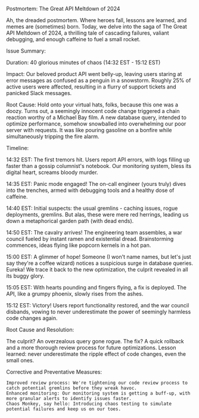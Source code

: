 Postmortem: The Great API Meltdown of 2024

Ah, the dreaded postmortem. Where heroes fall, lessons are learned, and memes are (sometimes) born. Today, we delve into the saga of The Great API Meltdown of 2024, a thrilling tale of cascading failures, valiant debugging, and enough caffeine to fuel a small rocket.

Issue Summary:

Duration: 40 glorious minutes of chaos (14:32 EST - 15:12 EST)

Impact: Our beloved product API went belly-up, leaving users staring at error messages as confused as a penguin in a snowstorm. Roughly 25% of active users were affected, resulting in a flurry of support tickets and panicked Slack messages.

Root Cause: Hold onto your virtual hats, folks, because this one was a doozy. Turns out, a seemingly innocent code change triggered a chain reaction worthy of a Michael Bay film. A new database query, intended to optimize performance, somehow snowballed into overwhelming our poor server with requests. It was like pouring gasoline on a bonfire while simultaneously tripping the fire alarm.

Timeline:

14:32 EST: The first tremors hit. Users report API errors, with logs filling up faster than a gossip columnist's notebook. Our monitoring system, bless its digital heart, screams bloody murder.

14:35 EST: Panic mode engaged! The on-call engineer (yours truly) dives into the trenches, armed with debugging tools and a healthy dose of caffeine.

14:40 EST: Initial suspects: the usual gremlins - caching issues, rogue deployments, gremlins. But alas, these were mere red herrings, leading us down a metaphorical garden path (with dead ends).

14:50 EST: The cavalry arrives! The engineering team assembles, a war council fueled by instant ramen and existential dread. Brainstorming commences, ideas flying like popcorn kernels in a hot pan.

15:00 EST: A glimmer of hope! Someone (I won't name names, but let's just say they're a coffee wizard) notices a suspicious surge in database queries. Eureka! We trace it back to the new optimization, the culprit revealed in all its buggy glory.

15:05 EST: With hearts pounding and fingers flying, a fix is deployed. The API, like a grumpy phoenix, slowly rises from the ashes.

15:12 EST: Victory! Users report functionality restored, and the war council disbands, vowing to never underestimate the power of seemingly harmless code changes again.

Root Cause and Resolution:

The culprit? An overzealous query gone rogue. The fix? A quick rollback and a more thorough review process for future optimizations. Lesson learned: never underestimate the ripple effect of code changes, even the small ones.

Corrective and Preventative Measures:

    Improved review process: We're tightening our code review process to catch potential gremlins before they wreak havoc.
    Enhanced monitoring: Our monitoring system is getting a buff-up, with more granular alerts to identify issues faster.
    Chaos Monkey, say hello: Introducing chaos testing to simulate potential failures and keep us on our toes.

